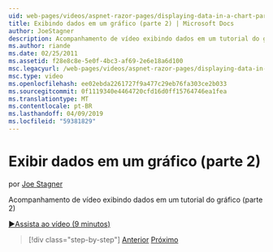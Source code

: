 ```yaml
---
uid: web-pages/videos/aspnet-razor-pages/displaying-data-in-a-chart-part-2
title: Exibindo dados em um gráfico (parte 2) | Microsoft Docs
author: JoeStagner
description: Acompanhamento de vídeo exibindo dados em um tutorial do gráfico (parte 2)
ms.author: riande
ms.date: 02/25/2011
ms.assetid: f28e8c8e-5e0f-4bc3-af69-2e6e18a6d100
msc.legacyurl: /web-pages/videos/aspnet-razor-pages/displaying-data-in-a-chart-part-2
msc.type: video
ms.openlocfilehash: ee02ebda2261727f9a477c29eb76fa303ce2b033
ms.sourcegitcommit: 0f1119340e4464720cfd16d0ff15764746ea1fea
ms.translationtype: MT
ms.contentlocale: pt-BR
ms.lasthandoff: 04/09/2019
ms.locfileid: "59381829"
---
```

# <a name="displaying-data-in-a-chart-part-2"></a>Exibir dados em um gráfico (parte 2)

por [Joe Stagner](https://github.com/JoeStagner)

Acompanhamento de vídeo exibindo dados em um tutorial do gráfico (parte 2)

[&#9654;Assista ao vídeo (9 minutos)](https://channel9.msdn.com/Blogs/ASP-NET-Site-Videos/displaying-data-in-a-chart-part-2)

> [!div class="step-by-step"]
> [Anterior](displaying-data-in-a-chart-part-1.md)
> [Próximo](working-with-files.md)
